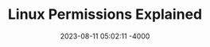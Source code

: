 ---
layout: post
title: 'Linux Permissions Explained'
date: '2023-08-11 05:02:11 -4000'
categories: Linux
---